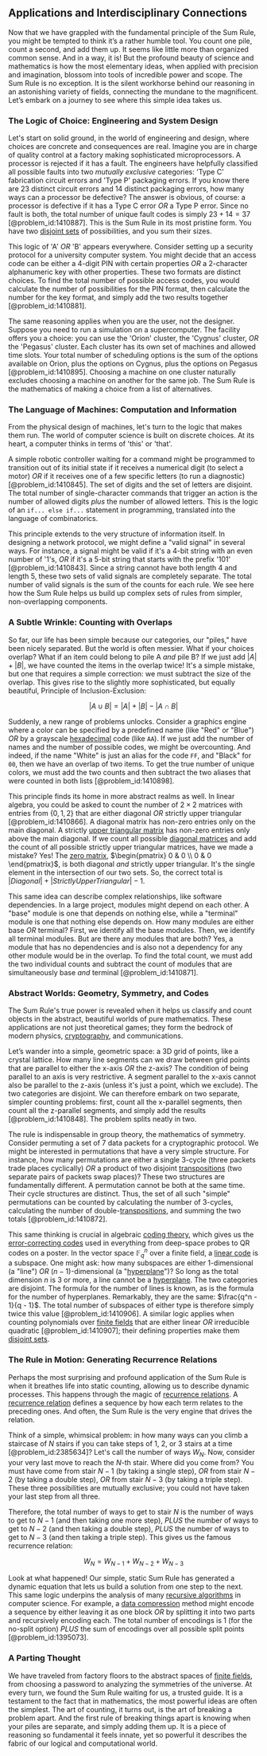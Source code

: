 ## Applications and Interdisciplinary Connections

Now that we have grappled with the fundamental principle of the Sum Rule, you might be tempted to think it’s a rather humble tool. You count one pile, count a second, and add them up. It seems like little more than organized common sense. And in a way, it is! But the profound beauty of science and mathematics is how the most elementary ideas, when applied with precision and imagination, blossom into tools of incredible power and scope. The Sum Rule is no exception. It is the silent workhorse behind our reasoning in an astonishing variety of fields, connecting the mundane to the magnificent. Let’s embark on a journey to see where this simple idea takes us.

### The Logic of Choice: Engineering and System Design

Let's start on solid ground, in the world of engineering and design, where choices are concrete and consequences are real. Imagine you are in charge of quality control at a factory making sophisticated microprocessors. A processor is rejected if it has a fault. The engineers have helpfully classified all possible faults into two *mutually exclusive* categories: 'Type C' fabrication circuit errors and 'Type P' packaging errors. If you know there are 23 distinct circuit errors and 14 distinct packaging errors, how many ways can a processor be defective? The answer is obvious, of course: a processor is defective if it has a Type C error *OR* a Type P error. Since no fault is both, the total number of unique fault codes is simply $23 + 14 = 37$ [@problem_id:1410887]. This is the Sum Rule in its most pristine form. You have two [disjoint sets](@article_id:153847) of possibilities, and you sum their sizes.

This logic of 'A' *OR* 'B' appears everywhere. Consider setting up a security protocol for a university computer system. You might decide that an access code can be either a 4-digit PIN with certain properties *OR* a 2-character alphanumeric key with other properties. These two formats are distinct choices. To find the total number of possible access codes, you would calculate the number of possibilities for the PIN format, then calculate the number for the key format, and simply add the two results together [@problem_id:1410881].

The same reasoning applies when you are the user, not the designer. Suppose you need to run a simulation on a supercomputer. The facility offers you a choice: you can use the 'Orion' cluster, the 'Cygnus' cluster, *OR* the 'Pegasus' cluster. Each cluster has its own set of machines and allowed time slots. Your total number of scheduling options is the sum of the options available on Orion, plus the options on Cygnus, plus the options on Pegasus [@problem_id:1410895]. Choosing a machine on one cluster naturally excludes choosing a machine on another for the same job. The Sum Rule is the mathematics of making a choice from a list of alternatives.

### The Language of Machines: Computation and Information

From the physical design of machines, let's turn to the logic that makes them run. The world of computer science is built on discrete choices. At its heart, a computer thinks in terms of 'this' or 'that'.

A simple robotic controller waiting for a command might be programmed to transition out of its initial state if it receives a numerical digit (to select a motor) *OR* if it receives one of a few specific letters (to run a diagnostic) [@problem_id:1410845]. The set of digits and the set of letters are disjoint. The total number of single-character commands that trigger an action is the number of allowed digits *plus* the number of allowed letters. This is the logic of an `if... else if...` statement in programming, translated into the language of combinatorics.

This principle extends to the very structure of information itself. In designing a network protocol, we might define a "valid signal" in several ways. For instance, a signal might be valid if it's a 4-bit string with an even number of '1's, *OR* if it's a 5-bit string that starts with the prefix '101' [@problem_id:1410843]. Since a string cannot have both length 4 and length 5, these two sets of valid signals are completely separate. The total number of valid signals is the sum of the counts for each rule. We see here how the Sum Rule helps us build up complex sets of rules from simpler, non-overlapping components.

### A Subtle Wrinkle: Counting with Overlaps

So far, our life has been simple because our categories, our "piles," have been nicely separated. But the world is often messier. What if your choices overlap? What if an item could belong to pile A *and* pile B? If we just add $|A| + |B|$, we have counted the items in the overlap twice! It's a simple mistake, but one that requires a simple correction: we must subtract the size of the overlap. This gives rise to the slightly more sophisticated, but equally beautiful, Principle of Inclusion-Exclusion:

$$|A \cup B| = |A| + |B| - |A \cap B|$$

Suddenly, a new range of problems unlocks. Consider a graphics engine where a color can be specified by a predefined name (like "Red" or "Blue") *OR* by a grayscale [hexadecimal](@article_id:176119) code (like `AA`). If we just add the number of names and the number of possible codes, we might be overcounting. And indeed, if the name "White" is just an alias for the code `FF`, and "Black" for `00`, then we have an overlap of two items. To get the true number of unique colors, we must add the two counts and then subtract the two aliases that were counted in both lists [@problem_id:1410898].

This principle finds its home in more abstract realms as well. In linear algebra, you could be asked to count the number of $2 \times 2$ matrices with entries from $\{0, 1, 2\}$ that are either diagonal *OR* strictly upper triangular [@problem_id:1410866]. A diagonal matrix has non-zero entries only on the main diagonal. A strictly [upper triangular matrix](@article_id:172544) has non-zero entries only above the main diagonal. If we count all possible [diagonal matrices](@article_id:148734) and add the count of all possible strictly upper triangular matrices, have we made a mistake? Yes! The [zero matrix](@article_id:155342), $\begin{pmatrix} 0 & 0 \\ 0 & 0 \end{pmatrix}$, is both diagonal *and* strictly upper triangular. It's the single element in the intersection of our two sets. So, the correct total is $|Diagonal| + |Strictly Upper Triangular| - 1$.

This same idea can describe complex relationships, like software dependencies. In a large project, modules might depend on each other. A "base" module is one that depends on nothing else, while a "terminal" module is one that nothing else depends on. How many modules are either base *OR* terminal? First, we identify all the base modules. Then, we identify all terminal modules. But are there any modules that are both? Yes, a module that has no dependencies and is also not a dependency for any other module would be in the overlap. To find the total count, we must add the two individual counts and subtract the count of modules that are simultaneously base *and* terminal [@problem_id:1410871].

### Abstract Worlds: Geometry, Symmetry, and Codes

The Sum Rule's true power is revealed when it helps us classify and count objects in the abstract, beautiful worlds of pure mathematics. These applications are not just theoretical games; they form the bedrock of modern physics, [cryptography](@article_id:138672), and communications.

Let’s wander into a simple, geometric space: a 3D grid of points, like a crystal lattice. How many line segments can we draw between grid points that are parallel to either the x-axis *OR* the z-axis? The condition of being parallel to an axis is very restrictive. A segment parallel to the x-axis cannot also be parallel to the z-axis (unless it's just a point, which we exclude). The two categories are disjoint. We can therefore embark on two separate, simpler counting problems: first, count all the x-parallel segments, then count all the z-parallel segments, and simply add the results [@problem_id:1410848]. The problem splits neatly in two.

The rule is indispensable in group theory, the mathematics of symmetry. Consider permuting a set of 7 data packets for a cryptographic protocol. We might be interested in permutations that have a very simple structure. For instance, how many permutations are either a single 3-cycle (three packets trade places cyclically) *OR* a product of two disjoint [transpositions](@article_id:141621) (two separate pairs of packets swap places)? These two structures are fundamentally different. A permutation cannot be both at the same time. Their cycle structures are distinct. Thus, the set of all such "simple" permutations can be counted by calculating the number of 3-cycles, calculating the number of double-[transpositions](@article_id:141621), and summing the two totals [@problem_id:1410872].

This same thinking is crucial in algebraic [coding theory](@article_id:141432), which gives us the [error-correcting codes](@article_id:153300) used in everything from deep-space probes to QR codes on a poster. In the vector space $\mathbb{F}_q^n$ over a finite field, a [linear code](@article_id:139583) is a subspace. One might ask: how many subspaces are either 1-dimensional (a "line") *OR* $(n-1)$-dimensional (a "[hyperplane](@article_id:636443)")? So long as the total dimension $n$ is 3 or more, a line cannot be a [hyperplane](@article_id:636443). The two categories are disjoint. The formula for the number of lines is known, as is the formula for the number of hyperplanes. Remarkably, they are the same: $\frac{q^n - 1}{q - 1}$. The total number of subspaces of either type is therefore simply twice this value [@problem_id:1410906]. A similar logic applies when counting polynomials over [finite fields](@article_id:141612) that are either linear *OR* irreducible quadratic [@problem_id:1410907]; their defining properties make them [disjoint sets](@article_id:153847).

### The Rule in Motion: Generating Recurrence Relations

Perhaps the most surprising and profound application of the Sum Rule is when it breathes life into static counting, allowing us to describe dynamic processes. This happens through the magic of [recurrence relations](@article_id:276118). A [recurrence relation](@article_id:140545) defines a sequence by how each term relates to the preceding ones. And often, the Sum Rule is the very engine that drives the relation.

Think of a simple, whimsical problem: in how many ways can you climb a staircase of $N$ stairs if you can take steps of 1, 2, or 3 stairs at a time [@problem_id:2385634]? Let's call the number of ways $W_N$. Now, consider your very last move to reach the $N$-th stair. Where did you come from? You must have come from stair $N-1$ (by taking a single step), *OR* from stair $N-2$ (by taking a double step), *OR* from stair $N-3$ (by taking a triple step). These three possibilities are mutually exclusive; you could not have taken your last step from all three.

Therefore, the total number of ways to get to stair $N$ is the number of ways to get to $N-1$ (and then taking one more step), *PLUS* the number of ways to get to $N-2$ (and then taking a double step), *PLUS* the number of ways to get to $N-3$ (and then taking a triple step). This gives us the famous recurrence relation:

$$W_N = W_{N-1} + W_{N-2} + W_{N-3}$$

Look at what happened! Our simple, static Sum Rule has generated a dynamic equation that lets us build a solution from one step to the next. This same logic underpins the analysis of many [recursive algorithms](@article_id:636322) in computer science. For example, a [data compression](@article_id:137206) method might encode a sequence by either leaving it as one block *OR* by splitting it into two parts and recursively encoding each. The total number of encodings is 1 (for the no-split option) *PLUS* the sum of encodings over all possible split points [@problem_id:1395073].

### A Parting Thought

We have traveled from factory floors to the abstract spaces of [finite fields](@article_id:141612), from choosing a password to analyzing the symmetries of the universe. At every turn, we found the Sum Rule waiting for us, a trusted guide. It is a testament to the fact that in mathematics, the most powerful ideas are often the simplest. The art of counting, it turns out, is the art of breaking a problem apart. And the first rule of breaking things apart is knowing when your piles are separate, and simply adding them up. It is a piece of reasoning so fundamental it feels innate, yet so powerful it describes the fabric of our logical and computational world.